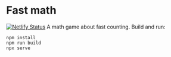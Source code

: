 # Fast math
[![Netlify Status](https://api.netlify.com/api/v1/badges/8ed658cc-b686-4fa4-aec1-4fb339012496/deploy-status)](https://app.netlify.com/sites/fast-math-mallo-c/deploys)
A math game about fast counting.
Build and run:
```
npm install
npm run build
npx serve
```
